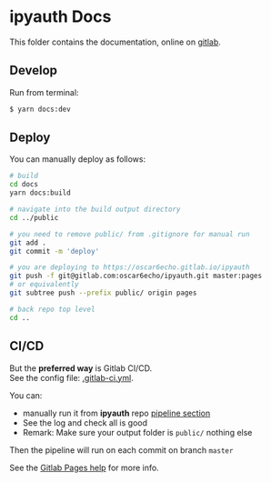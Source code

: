 # ipyauth Docs

This folder contains the documentation, online on [gitlab](https://widgetti.github.io/ipyaggrid/).

## Develop

Run from terminal:

```bash
$ yarn docs:dev
```

## Deploy

You can manually deploy as follows:

```bash
# build
cd docs
yarn docs:build

# navigate into the build output directory
cd ../public

# you need to remove public/ from .gitignore for manual run
git add .
git commit -m 'deploy'

# you are deploying to https://oscar6echo.gitlab.io/ipyauth
git push -f git@gitlab.com:oscar6echo/ipyauth.git master:pages
# or equivalently
git subtree push --prefix public/ origin pages

# back repo top level
cd ..
```

## CI/CD

But the **preferred way** is Gitlab CI/CD.  
See the config file: [.gitlab-ci.yml](../.gitlab-ci.yml).

You can:

+ manually run it from **ipyauth** repo [pipeline section](https://gitlab.com/oscar6echo/ipyauth/pipelines)
+ See the log and check all is good
+ Remark: Make sure your output folder is `public/` nothing else

Then the pipeline will run on each commit on branch `master`

See the [Gitlab Pages help](https://gitlab.com/help/user/project/pages/index.md) for more info.

